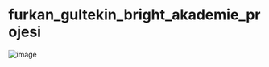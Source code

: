 # furkan_gultekin_bright_akademie_projesi
 
![image](https://github.com/FurkanG99/furkan_gultekin_bright_akademie_projesi/assets/110032519/f2eb24f3-16f6-4a56-ac5b-0f3757658b7f)
